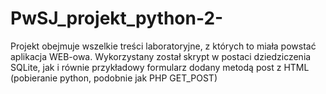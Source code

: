 # PwSJ_projekt_python-2-


Projekt obejmuje wszelkie treści laboratoryjne, z których to miała powstać aplikacja WEB-owa.
Wykorzystany został skrypt w postaci dziedziczenia SQLite, jak i równie przykładowy formularz dodany metodą post z HTML (pobieranie python, podobnie jak PHP GET_POST)
